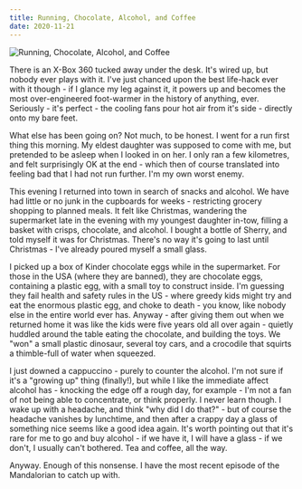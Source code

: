 ```yaml
---
title: Running, Chocolate, Alcohol, and Coffee
date: 2020-11-21
---
```


![Running, Chocolate, Alcohol, and Coffee](https://source.unsplash.com/jpkvklXwt98/1600x900)

There is an X-Box 360 tucked away under the desk. It's wired up, but nobody ever plays with it. I've just chanced upon the best life-hack ever with it though - if I glance my leg against it, it powers up and becomes the most over-engineered foot-warmer in the history of anything, ever. Seriously - it's perfect - the cooling fans pour hot air from it's side - directly onto my bare feet.

What else has been going on? Not much, to be honest. I went for a run first thing this morning. My eldest daughter was supposed to come with me, but pretended to be asleep when I looked in on her. I only ran a few kilometres, and felt surprisingly OK at the end - which then of course translated into feeling bad that I had not run further. I'm my own worst enemy.

This evening I returned into town in search of snacks and alcohol. We have had little or no junk in the cupboards for weeks - restricting grocery shopping to planned meals. It felt like Christmas, wandering the supermarket late in the evening with my youngest daughter in-tow, filling a basket with crisps, chocolate, and alcohol. I bought a bottle of Sherry, and told myself it was for Christmas. There's no way it's going to last until Christmas - I've already poured myself a small glass.

I picked up a box of Kinder chocolate eggs while in the supermarket. For those in the USA (where they are banned), they are chocolate eggs, containing a plastic egg, with a small toy to construct inside. I'm guessing they fail health and safety rules in the US - where greedy kids might try and eat the enormous plastic egg, and choke to death - you know, like nobody else in the entire world ever has. Anyway - after giving them out when we returned home it was like the kids were five years old all over again - quietly huddled around the table eating the chocolate, and building the toys. We "won" a small plastic dinosaur, several toy cars, and a crocodile that squirts a thimble-full of water when squeezed.

I just downed a cappuccino - purely to counter the alcohol. I'm not sure if it's a "growing up" thing (finally!), but while I like the immediate affect alcohol has - knocking the edge off a rough day, for example - I'm not a fan of not being able to concentrate, or think properly. I never learn though. I wake up with a headache, and think "why did I do that?" - but of course the headache vanishes by lunchtime, and then after a crappy day a glass of something nice seems like a good idea again. It's worth pointing out that it's rare for me to go and buy alcohol - if we have it, I will have a glass - if we don't, I usually can't bothered. Tea and coffee, all the way.

Anyway. Enough of this nonsense. I have the most recent episode of the Mandalorian to catch up with.
